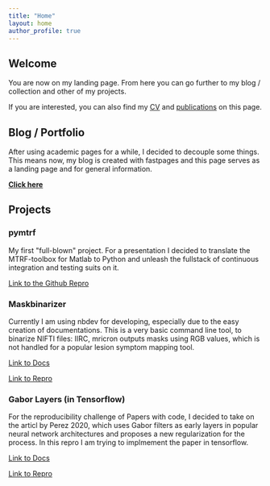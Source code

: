 ```yaml
---
title: "Home"
layout: home
author_profile: true
---
```

## Welcome

You are now on my landing page. From here you can go further to my blog / collection and other of my projects.

If you are interested, you can also find my [CV](_pages/cv) and [publications](_pages/publications) on this page.

## Blog / Portfolio
After using academic pages for a while, I decided to decouple some things.
This means now, my blog is created with fastpages and this page serves as a landing page and for general information.

[**Click here**](https://srsteinkamp.github.io/srspage/)
## Projects

### pymtrf

My first "full-blown" project. For a presentation I decided to translate the MTRF-toolbox for Matlab to Python and unleash the fullstack of continuous integration and testing suits on it.

[Link to the Github Repro](https://github.com/SRSteinkamp/pymtrf)

### Maskbinarizer

Currently I am using nbdev for developing, especially due to the easy creation of documentations.
This is a very basic command line tool, to binarize NIFTI files: IIRC, mricron outputs masks using RGB values, which is not handled for a popular lesion symptom mapping tool.

[Link to Docs](https://srsteinkamp.github.io/simons_mask_binarizer/)

[Link to Repro](https://github.com/SRSteinkamp/simons_mask_binarizer)

### Gabor Layers (in Tensorflow)

For the reproducibility challenge of Papers with code, I decided to take on the articl by Perez 2020, which uses Gabor filters as early layers in popular neural network architectures and proposes a new regularization for the process. In this repro I am trying to implmement the paper in tensorflow.

[Link to Docs](https://srsteinkamp.github.io/PWC_Perez2020_Gabor/)

[Link to Repro](https://github.com/SRSteinkamp/PWC_Perez2020_Gabor)

